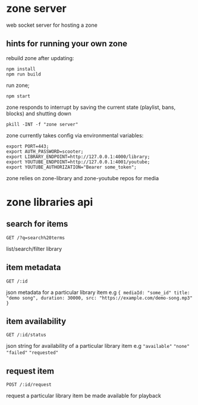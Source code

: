 # zone server

web socket server for hosting a zone


## hints for running your own zone

rebuild zone after updating:
```
npm install
npm run build
```

run zone;
```
npm start
```

zone responds to interrupt by saving the current state (playlist, bans, blocks) and shutting down
```
pkill -INT -f "zone server"
```

zone currently takes config via environmental variables:
```
export PORT=443;
export AUTH_PASSWORD=scooter;
export LIBRARY_ENDPOINT=http://127.0.0.1:4000/library;
export YOUTUBE_ENDPOINT=http://127.0.0.1:4001/youtube;
export YOUTUBE_AUTHORIZATION="Bearer some_token";
```

zone relies on zone-library and zone-youtube repos for media

# zone libraries api

## search for items
```
GET /?q=search%20terms
```
list/search/filter library

## item metadata
```
GET /:id
```
json metadata for a particular library item e.g `{ mediaId: "some_id" title: "demo song", duration: 30000, src: "https://example.com/demo-song.mp3" }`

## item availability
```
GET /:id/status
```

json string for availability of a particular library item e.g `"available"` `"none"` `"failed"` `"requested"`

## request item
```
POST /:id/request
```
request a particular library item be made available for playback
